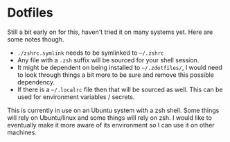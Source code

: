 # Dotfiles

Still a bit early on for this, haven't tried it on many systems yet. Here are some notes though.

* `./zshrc.symlink` needs to be symlinked to `~/.zshrc`
* Any file with a `.zsh` suffix will be sourced for your shell session.
* It might be dependent on being installed to `~/.zdotfiles/`, I would need to look through things a bit more to be sure and remove this possible dependency.
* If there is a `~/.localrc` file then that will be sourced as well.  This can be used for environment variables / secrets.

This is currently in use on an Ubuntu system with a zsh shell.  Some things will rely on Ubuntu/linux and some things will rely on zsh.  I would like to eventually make it more aware of its environment so I can use it on other machines.
